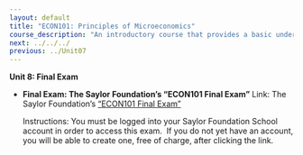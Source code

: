 ```yaml
---
layout: default
title: "ECON101: Principles of Microeconomics"
course_description: "An introductory course that provides a basic understanding of microeconomic principles. Analyzes the economic factors influencing decisions made at the individual level, after evaluating resources, costs, and tradeoffs."
next: ../../../
previous: ../Unit07
---
```

**Unit 8: Final Exam** <span id="8"></span> 
-   **Final Exam: The Saylor Foundation’s “ECON101 Final Exam”**
    Link: The Saylor Foundation’s [“ECON101 Final
    Exam”](http://school.saylor.org/mod/quiz/view.php?id=46)  
      
     Instructions: You must be logged into your Saylor Foundation School
    account in order to access this exam.  If you do not yet have an
    account, you will be able to create one, free of charge, after
    clicking the link.


